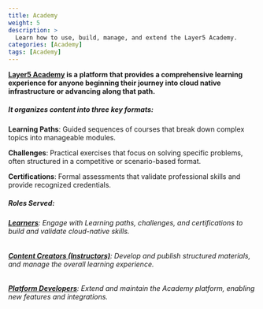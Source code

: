 ```yaml
---
title: Academy
weight: 5
description: >
  Learn how to use, build, manage, and extend the Layer5 Academy.
categories: [Academy]
tags: [Academy]
---
```



**[Layer5 Academy](https://cloud.layer5.io/academy/) is a platform that provides a comprehensive learning experience for anyone beginning their journey into cloud native infrastructure or advancing along that path.**

##### It organizes content into three key formats:

**Learning Paths**: Guided sequences of courses that break down complex topics into manageable modules.

**Challenges**: Practical exercises that focus on solving specific problems, often structured in a competitive or scenario-based format.

**Certifications**: Formal assessments that validate professional skills and provide recognized credentials.

##### Roles Served:
###### **[Learners](https://docs.layer5.io/cloud/academy/using-the-academy/)**: Engage with Learning paths, challenges, and certifications to build and validate cloud-native skills.

###### **[Content Creators (Instructors)](https://docs.layer5.io/cloud/academy/creating-content/)**: Develop and publish structured materials, and manage the overall learning experience.

###### **[Platform Developers](https://docs.layer5.io/cloud/academy/platform-development/)**: Extend and maintain the Academy platform, enabling new features and integrations.